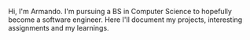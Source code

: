 Hi, I'm Armando. I'm pursuing a BS in Computer Science to hopefully become a software engineer. Here I'll document my projects, interesting assignments and my learnings. 
